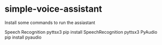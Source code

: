 # simple-voice-assistant

Install some commands to run the assiastant

Speech Recognition pyttsx3  pip install SpeechRecognition pyttsx3
PyAudio                     pip install pyaudio

